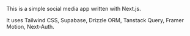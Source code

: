This is a simple social media app written with Next.js.

It uses Tailwind CSS, Supabase, Drizzle ORM, Tanstack Query, Framer Motion, Next-Auth.
